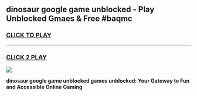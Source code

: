 
## dinosaur google game unblocked - Play Unblocked Gmaes & Free #baqmc
<h3>
<a href="https://news.freeplayer.one?title=dinosaur_google_game_unblocked&ref=24F">CLICK TO PLAY</a></h3>
<hr>

<h3>
<a href="https://news.freeplayer.one?title=dinosaur_google_game_unblocked&ref=24F">CLICK 2 PLAY</a>
  
</h3>

<a href="https://news.freeplayer.one?title=dinosaur_google_game_unblocked&ref=24F/"><img src="https://clearcache.store/games.png"></a>


**dinosaur google game unblocked games unblocked: Your Gateway to Fun and Accessible Online Gaming**
